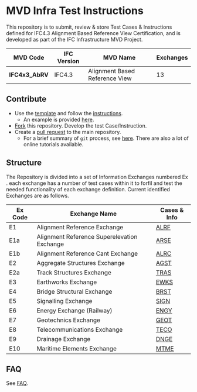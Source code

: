 # MVD Infra Test Instructions

This repository is to submit, review & store Test Cases & Instructions defined for IFC4.3 Alignment Based Reference View Certification, and is developed as part of the IFC Infrastructure MVD Project.

| MVD Code        | IFC Version | MVD Name                      | Exchanges |
|-----------------|-------------|-------------------------------|-----------|
| **IFC4x3_AbRV** | IFC4.3      |Alignment Based Reference View | 13        |

## Contribute
- Use the [template](./docs/test-instruction-template.md) and follow the [instructions](./docs/instructions.md).
    - An example is provided [here](./E2.1-Earthworks-Fill-01).
- [Fork](https://help.github.com/en/github/collaborating-with-issues-and-pull-requests/working-with-forks) this repository. 
Develop the test Case/Instruction. 
- Create a [pull request](https://help.github.com/en/github/collaborating-with-issues-and-pull-requests/creating-a-pull-request-from-a-fork) to the main repository.
    - For a brief summary of `git` process, see [here](https://github.com/tumcms/Open-Infra-Platform/blob/development/Documentation/markdown/GitProcess.md). There are also a lot of online tutorials available.

## Structure
The Repository is divided into a set of Information Exchanges numbered Ex . each exchange has a number of test cases within it to forfil and test the needed functionality of each exchange definition. Current identified Exchanges are as follows.
 

| Ex Code | Exchange Name                               | Cases & Info       |
|---------|---------------------------------------------|--------------------|
| E1      | Alignment Reference Exchange                | [ALRF](./E1-ALRF)  |
| E1a     | Alignment Reference Superelevation Exchange | [ARSE](./E1a-ARSE) |
| E1b     | Alignment Reference Cant Exchange           | [ALRC](./E1a-ARCT) |
| E2      | Aggregate Structures Exchange               | [AGST](./E2-AGST)  |
| E2a     | Track Structures Exchange                   | [TRAS](./E2a-TRST) |
| E3      | Earthworks Exchange                         | [EWKS](./E3-EWKS)  |
| E4      | Bridge Structural Exchange                  | [BRST](./E4-BRST)  |
| E5      | Signalling Exchange                         | [SIGN](./E5-SIGN)  |
| E6      | Energy Exchange (Railway)                   | [ENGY](./E6-ENGY)  |
| E7      | Geotechnics Exchange                        | [GEOT](./E7-GEOT)  |
| E8      | Telecommunications Exchange                 | [TECO](./E8-TECO)  |
| E9      | Drainage Exchange                           | [DNGE](./E9-DNGE)  |
| E10     | Maritime Elements Exchange                  | [MTME](./E10-MTME) |


## FAQ

See [FAQ](./docs/faq.md).
